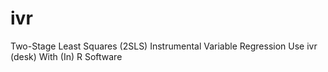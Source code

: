 # ivr
Two-Stage Least Squares (2SLS) Instrumental Variable Regression Use ivr (desk) With (In) R Software
